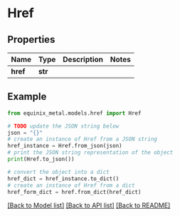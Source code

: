 # Href


## Properties

Name | Type | Description | Notes
------------ | ------------- | ------------- | -------------
**href** | **str** |  | 

## Example

```python
from equinix_metal.models.href import Href

# TODO update the JSON string below
json = "{}"
# create an instance of Href from a JSON string
href_instance = Href.from_json(json)
# print the JSON string representation of the object
print(Href.to_json())

# convert the object into a dict
href_dict = href_instance.to_dict()
# create an instance of Href from a dict
href_form_dict = href.from_dict(href_dict)
```
[[Back to Model list]](../README.md#documentation-for-models) [[Back to API list]](../README.md#documentation-for-api-endpoints) [[Back to README]](../README.md)



